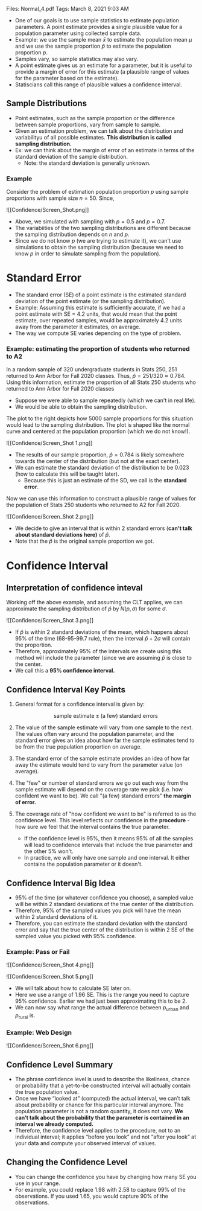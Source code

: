 Files: Normal_4.pdf
Tags: March 8, 2021 9:03 AM

- One of our goals is to use sample statistics to estimate population parameters. A point estimate provides a single plausible value for a population parameter using collected sample data.
- Example: we use the sample mean $\bar{x}$ to estimate the population mean $\mu$ and we use the sample proportion $\hat{p}$ to estimate the population proportion $p$.
- Samples vary, so sample statistics may also vary.
- A point estimate gives us an estimate for a parameter, but it is useful to provide a margin of error for this estimate (a plausible range of values for the parameter based on the estimate).
- Statiscians call this range of plausible values a confidence interval.

## Sample Distributions

- Point estimates, such as the sample proportion or the difference between sample proportions, vary from sample to sample.
- Given an estimation problem, we can talk about the distribution and variabilityu of all possible estimates. **This distribution is called sampling distribution.**
- Ex: we can think about the margin of error of an estimate in terms of the standard deviation of the sample distribution.
    - Note: the standard deviation is generally unknown.

### Example

Consider the problem of estimation population proportion $p$ using sample proportions with sample size $n = 50$. Since, 

![[Confidence/Screen_Shot.png]]

- Above, we simulated with sampling with $p = 0.5$ and $p = 0.7$.
- The variabiities of the two sampling distributions are different because the sampling distribution depends on $n$ and $p$.
- Since we do not know $p$ (we are trying to estimate it), we can't use simulations to obtain the sampling distribution (because we need to know $p$ in order to simulate sampling from the population).

# Standard Error

- The standard error (SE) of a point estimate is the estimated standard deviation of the point estimate (or the sampling distribution).
- Example: Assuming this estimate is sufficiently accurate, if we had a point estimate with SE = 4.2 units, that would mean that the point estimate, over repeated samples, would be approximately 4.2 units away from the parameter it estimates, on average.
- The way we compute SE varies depending on the type of problem.

### Example: estimating the proportion of students who returned to A2

In a random sample of 320 undergraduate students in Stats 250, 251 returned to Ann Arbor for Fall 2020 classes. Thus, $\hat{p} = 251/320 \approx 0.784$. Using this information, estimate the proportion of all Stats 250 students who returned to Ann Arbor for Fall 2020 classes

- Suppose we were able to sample repeatedly (which we can't in real life).
- We would be able to obtain the sampling distribution.

The plot to the right depicts how 5000 sample proportions for this situation would lead to the sampling distribution. The plot is shaped like the normal curve and centered at the population proportion (which we do not know!).

![[Confidence/Screen_Shot 1.png]]

- The results of our sample proportion, $\hat{p} = 0.784$ is likely somewhere towards the center of the distribution (but not at the exact center).
- We can estimate the standard deviation of the distribution to be 0.023 (how to calculate this will be taught later).
    - Because this is just an estimate of the SD, we call is the **standard error**.

Now we can use this information to construct a plausible range of values for the population of Stats 250 students who returned to A2 for Fall 2020.

![[Confidence/Screen_Shot 2.png]]

- We decide to give an interval that is within 2 standard errors (**can't talk about standard deviations here)** of $\hat{p}$.
- Note that the $\hat{p}$ is the original sample proportion we got.

# Confidence Interval

## Interpretation of confidence inteval

Working off the above example, and assuming the CLT applies, we can approximate the sampling distribution of $\hat{p}$ by $N(p, \sigma)$ for some $\sigma$.

![[Confidence/Screen_Shot 3.png]]

- If $\hat{p}$ is within 2 standard deviations of the mean, which happens about 95% of the time (68-95-99.7 rule), then the interval $\hat{p} + 2\sigma$ will contain the proportion.
- Therefore, approximately 95% of the intervals we create using this method will include the parameter (since we are assuming $\hat{p}$ is close to the center.
- We call this a **95% confidence interval.**

## Confidence Interval Key Points

1. General format for a confidence interval is given by:
    
    $$
    \text{sample estimate} \pm \text{(a few) standard errors}
    $$
    
2. The value of the sample estimate will vary from one sample to the next. The values often vary around the population parameter, and the standard error gives an idea about how far the sample estimates tend to be from the true population proportion on average.
3. The standard error of the sample estimate provides an idea of how far away the estimate would tend to vary from the parameter value (on average).
4. The "few" or number of standard errors we go out each way from the sample estimate will depend on the coverage rate we pick (i.e. how confident we want to be). We call "(a few) standard errors" **the margin of error.**
5. The coverage rate of "how confident we want to be" is referred to as the confidence level. This level reflects our confidence in the **procedure** - how sure we feel that the interval contains the true parameter.
    - If the confidence level is 95%, then it means 95% of all the samples will lead to confidence intervals that include the true parameter and the other 5% won't.
    - In practice, we will only have one sample and one interval. It either contains the population parameter or it doesn't.

## Confidence Interval Big Idea

- 95% of the time (or whatever confidence you choose), a sampled value will be within 2 standard deviations of the true center of the distribution.
- Therefore, 95% of the sampled values you pick will have the mean within 2 standard deviations of it.
- Therefore, you can estimate the standard deviation with the standard error and say that the true center of the distribution is within 2 SE of the sampled value you picked with 95% confidence.

### Example: Pass or Fail

![[Confidence/Screen_Shot 4.png]]

![[Confidence/Screen_Shot 5.png]]

- We will talk about how to calculate SE later on.
- Here we use a range of 1.96 SE. This is the range you need to capture 95% confidence. Earlier we had just been approximating this to be 2.
- We can now say what range the actual difference between $p_{\text{urban}}$ and $p_{\text{rural}}$ is.

### Example: Web Design

![[Confidence/Screen_Shot 6.png]]

## Confidence Level Summary

- The phrase confidence level is used to describe the likeliness, chance or probability that a yet-to-be constructed interval will actually contain the true population value.
- Once we have “looked at” (computed) the actual interval, we can’t talk about probability or chance for this particular interval anymore. The population parameter is not a random quantity, it does not vary. **We can’t talk about the probability that the parameter is contained in an interval we already computed.**
- Therefore, the confidence level applies to the procedure, not to an individual interval; it applies “before you look” and not “after you look” at your data and compute your observed interval of values.

## Changing the Confidence Level

- You can change the confidence you have by changing how many SE you use in your range.
- For example, you could replace 1.98 with 2.58 to capture 99% of the observations. If you used 1.65, you would capture 90% of the observations.